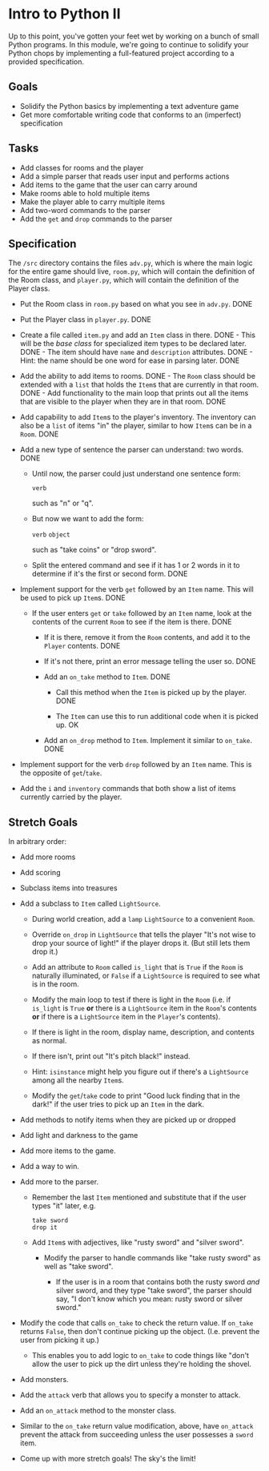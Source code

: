 # Intro to Python II

Up to this point, you've gotten your feet wet by working on a bunch of small
Python programs. In this module, we're going to continue to solidify your Python
chops by implementing a full-featured project according to a provided
specification.

## Goals

-   Solidify the Python basics by implementing a text adventure game
-   Get more comfortable writing code that conforms to an (imperfect)
    specification

## Tasks

-   Add classes for rooms and the player
-   Add a simple parser that reads user input and performs actions
-   Add items to the game that the user can carry around
-   Make rooms able to hold multiple items
-   Make the player able to carry multiple items
-   Add two-word commands to the parser
-   Add the `get` and `drop` commands to the parser

## Specification

The `/src` directory contains the files `adv.py`, which is where the main logic
for the entire game should live, `room.py`, which will contain the definition of
the Room class, and `player.py`, which will contain the definition of the Player
class.

-   Put the Room class in `room.py` based on what you see in `adv.py`. DONE
-   Put the Player class in `player.py`. DONE
-   Create a file called `item.py` and add an `Item` class in there. DONE - This
    will be the _base class_ for specialized item types to be declared later.
    DONE - The item should have `name` and `description` attributes. DONE -
    Hint: the name should be one word for ease in parsing later. DONE
-   Add the ability to add items to rooms. DONE - The `Room` class should be
    extended with a `list` that holds the `Item`s that are currently in that
    room. DONE - Add functionality to the main loop that prints out all the
    items that are visible to the player when they are in that room. DONE

-   Add capability to add `Item`s to the player's inventory. The inventory can
    also be a `list` of items "in" the player, similar to how `Item`s can be in
    a `Room`. DONE

-   Add a new type of sentence the parser can understand: two words. DONE

    -   Until now, the parser could just understand one sentence form:

        `verb`

        such as "n" or "q".

    -   But now we want to add the form:

        `verb` `object`

        such as "take coins" or "drop sword".

    -   Split the entered command and see if it has 1 or 2 words in it to
        determine if it's the first or second form. DONE

-   Implement support for the verb `get` followed by an `Item` name. This will
    be used to pick up `Item`s. DONE

    -   If the user enters `get` or `take` followed by an `Item` name, look at
        the contents of the current `Room` to see if the item is there. DONE

        -   If it is there, remove it from the `Room` contents, and add it to
            the `Player` contents. DONE

        -   If it's not there, print an error message telling the user so. DONE

        -   Add an `on_take` method to `Item`. DONE

            -   Call this method when the `Item` is picked up by the player.
                DONE

            -   The `Item` can use this to run additional code when it is picked
                up. OK

        -   Add an `on_drop` method to `Item`. Implement it similar to
            `on_take`. DONE

-   Implement support for the verb `drop` followed by an `Item` name. This is
    the opposite of `get`/`take`.

-   Add the `i` and `inventory` commands that both show a list of items
    currently carried by the player.

## Stretch Goals

In arbitrary order:

-   Add more rooms

-   Add scoring

-   Subclass items into treasures

-   Add a subclass to `Item` called `LightSource`.

    -   During world creation, add a `lamp` `LightSource` to a convenient
        `Room`.

    -   Override `on_drop` in `LightSource` that tells the player "It's not wise
        to drop your source of light!" if the player drops it. (But still lets
        them drop it.)

    -   Add an attribute to `Room` called `is_light` that is `True` if the
        `Room` is naturally illuminated, or `False` if a `LightSource` is
        required to see what is in the room.

    -   Modify the main loop to test if there is light in the `Room` (i.e. if
        `is_light` is `True` **or** there is a `LightSource` item in the
        `Room`'s contents **or** if there is a `LightSource` item in the
        `Player`'s contents).

    -   If there is light in the room, display name, description, and contents
        as normal.

    -   If there isn't, print out "It's pitch black!" instead.

    -   Hint: `isinstance` might help you figure out if there's a `LightSource`
        among all the nearby `Item`s.

    -   Modify the `get`/`take` code to print "Good luck finding that in the
        dark!" if the user tries to pick up an `Item` in the dark.

-   Add methods to notify items when they are picked up or dropped

-   Add light and darkness to the game

-   Add more items to the game.

-   Add a way to win.

-   Add more to the parser.

    -   Remember the last `Item` mentioned and substitute that if the user types
        "it" later, e.g.

        ```
        take sword
        drop it
        ```

    -   Add `Item`s with adjectives, like "rusty sword" and "silver sword".

        -   Modify the parser to handle commands like "take rusty sword" as well
            as "take sword".

            -   If the user is in a room that contains both the rusty sword
                _and_ silver sword, and they type "take sword", the parser
                should say, "I don't know which you mean: rusty sword or silver
                sword."

-   Modify the code that calls `on_take` to check the return value. If `on_take`
    returns `False`, then don't continue picking up the object. (I.e. prevent
    the user from picking it up.)

    -   This enables you to add logic to `on_take` to code things like "don't
        allow the user to pick up the dirt unless they're holding the shovel.

-   Add monsters.

-   Add the `attack` verb that allows you to specify a monster to attack.

-   Add an `on_attack` method to the monster class.

-   Similar to the `on_take` return value modification, above, have `on_attack`
    prevent the attack from succeeding unless the user possesses a `sword` item.

-   Come up with more stretch goals! The sky's the limit!
